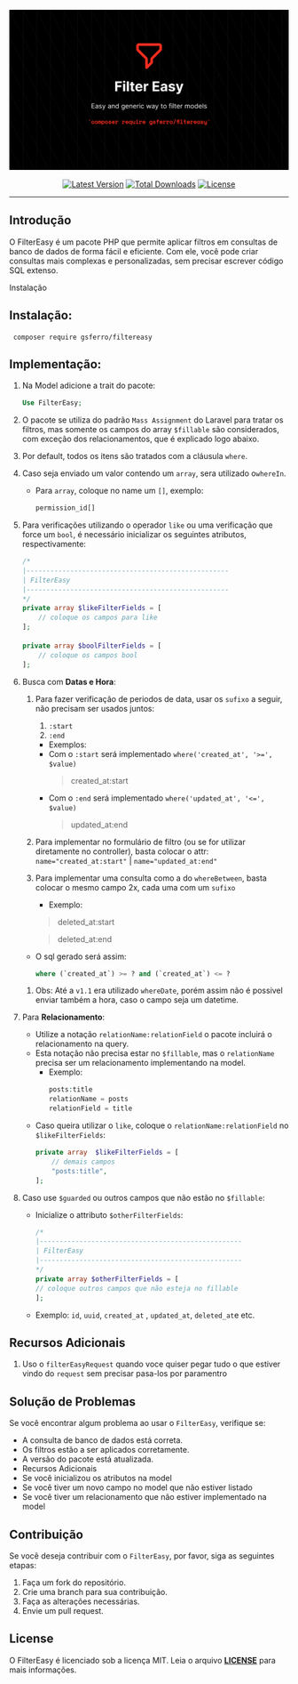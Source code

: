 <p align="center">
    <img src="logo.png" alt="FilterEasy">
    <p align="center">
        <a href="https://packagist.org/packages/gsferro/filtereasy"><img alt="Latest Version" src="https://img.shields.io/packagist/v/gsferro/filtereasy"></a>
        <a href="https://packagist.org/packages/gsferro/filtereasy"><img alt="Total Downloads" src="https://img.shields.io/packagist/dt/gsferro/filtereasy"></a>
        <a href="https://packagist.org/packages/gsferro/filtereasy"><img alt="License" src="https://img.shields.io/packagist/l/gsferro/filtereasy"></a>
    </p>
</p>

------

## Introdução

O FilterEasy é um pacote PHP que permite aplicar filtros em consultas de banco de dados de forma fácil e eficiente. Com ele, você pode criar consultas mais complexas e personalizadas, sem precisar escrever código SQL extenso.

Instalação 

## Instalação:

```shell 
 composer require gsferro/filtereasy
```

## Implementação:

1. Na Model adicione a trait do pacote:
    ```php
    Use FilterEasy;
    ```

1. O pacote se utiliza do padrão `Mass Assignment` do Laravel para tratar os filtros, mas somente os campos do array 
`$fillable` são considerados, com exceção dos relacionamentos, que é explicado logo abaixo.

1. Por default, todos os itens são tratados com a cláusula `where`. 

1. Caso seja enviado um valor contendo um `array`, sera utilizado o`whereIn`.
   - Para `array`, coloque no name um `[]`, exemplo:
       ```php
       permission_id[]
       ```

1. Para verificações utilizando o operador `like` ou uma verificação que force um `bool`, é necessário inicializar os 
seguintes atributos, respectivamente:
    ```php
    /*
    |---------------------------------------------------
    | FilterEasy
    |---------------------------------------------------
    */
    private array $likeFilterFields = [
        // coloque os campos para like
    ];
    
    private array $boolFilterFields = [
        // coloque os campos bool
    ];
    ```

1. Busca com **Datas e Hora**:
   1. Para fazer verificação de periodos de data, usar os `sufixo` a seguir, não precisam ser usados juntos:
       1. `:start`
       1. `:end`

       -  Exemplos:
         - Com o `:start` será implementado `where('created_at', '>=', $value)`
            >  created_at:start
         - Com o `:end` será implementado `where('updated_at', '<=', $value)`  
            >  updated_at:end

    1. Para implementar no formulário de filtro (ou se for utilizar diretamente no controller), basta colocar o attr: 
     `name="created_at:start"` | `name="updated_at:end"`
    
    1. Para implementar uma consulta como a do `whereBetween`, basta colocar o mesmo campo 2x, cada uma com um  `sufixo` 
       -  Exemplo:
       > deleted_at:start
        
       > deleted_at:end 

    - O sql gerado será assim:
      ```` sql
      where (`created_at`) >= ? and (`created_at`) <= ?  
      ````
      
    1. Obs: Até a  `v1.1` era utilizado `whereDate`, porém assim não é possivel enviar também a hora, caso o campo 
    seja um datetime.

1. Para **Relacionamento**:
    
   - Utilize a notação `relationName:relationField` o pacote incluirá o relacionamento na query.
   - Esta notação não precisa estar no `$fillable`, mas o `relationName` precisa ser um relacionamento implementando na 
     model.
     -   Exemplo:
           ```php
           posts:title
           relationName = posts
           relationField = title
           ```
   - Caso queira utilizar o `like`, coloque o `relationName:relationField` no `$likeFilterFields`:
       ```php
       private array  $likeFilterFields = [
           // demais campos
           "posts:title",
     ];
       ```
1. Caso use `$guarded` ou outros campos que não estão no `$fillable`:

    - Inicialize o attributo ``$otherFilterFields``: 
        ```php
       /*
       |---------------------------------------------------
       | FilterEasy
       |---------------------------------------------------
       */
       private array $otherFilterFields = [
       // coloque outros campos que não esteja no fillable
       ];
      ``` 
    -  Exemplo: ``id``, ``uuid``, ``created_at`` , ``updated_at``, ``deleted_at``e etc.

## Recursos Adicionais

1. Uso o `filterEasyRequest` quando voce quiser pegar tudo o que estiver vindo do `request` sem precisar pasa-los 
   por paramentro 

## Solução de Problemas
Se você encontrar algum problema ao usar o `FilterEasy`, verifique se:

- A consulta de banco de dados está correta.
- Os filtros estão a ser aplicados corretamente.
- A versão do pacote está atualizada.
- Recursos Adicionais
- Se você inicializou os atributos na model
- Se você tiver um novo campo no model que não estiver listado
- Se você tiver um relacionamento que não estiver implementado na model

## Contribuição
Se você deseja contribuir com o `FilterEasy`, por favor, siga as seguintes etapas:

1. Faça um fork do repositório.
1. Crie uma branch para sua contribuição.
1. Faça as alterações necessárias.
1. Envie um pull request.

## License

O FilterEasy é licenciado sob a licença MIT. Leia o arquivo **[LICENSE](https://opensource.org/licenses/MIT)** para mais informações.
